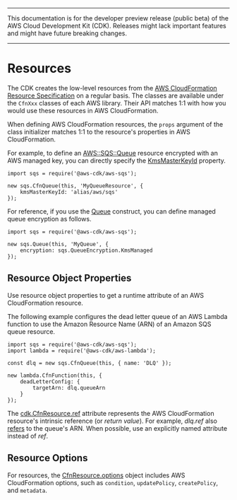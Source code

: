 --------

This documentation is for the developer preview release \(public beta\) of the AWS Cloud Development Kit \(CDK\)\. Releases might lack important features and might have future breaking changes\.

--------

# Resources<a name="resources"></a>

The CDK creates the low\-level resources from the [AWS CloudFormation Resource Specification](https://docs.aws.amazon.com/AWSCloudFormation/latest/UserGuide/cfn-resource-specification.html) on a regular basis\. The classes are available under the `CfnXxx` classes of each AWS library\. Their API matches 1:1 with how you would use these resources in AWS CloudFormation\.

When defining AWS CloudFormation resources, the `props` argument of the class initializer matches 1:1 to the resource's properties in AWS CloudFormation\.

For example, to define an [AWS::SQS::Queue](https://docs.aws.amazon.com/AWSCloudFormation/latest/UserGuide/aws-properties-sqs-queues.html) resource encrypted with an AWS managed key, you can directly specify the [KmsMasterKeyId](https://docs.aws.amazon.com/AWSCloudFormation/latest/UserGuide/aws-properties-sqs-queues.html#aws-sqs-queue-kmsmasterkeyid) property\.

```
import sqs = require('@aws-cdk/aws-sqs');
            
new sqs.CfnQueue(this, 'MyQueueResource', {
    kmsMasterKeyId: 'alias/aws/sqs'
});
```

For reference, if you use the [Queue]("https://docs.aws.amazon.com/cdk/api/latest/typescript/api/aws-sqs"/queue.html) construct, you can define managed queue encryption as follows\.

```
import sqs = require('@aws-cdk/aws-sqs');
            
new sqs.Queue(this, 'MyQueue', {
    encryption: sqs.QueueEncryption.KmsManaged
});
```

## Resource Object Properties<a name="resources_object"></a>

Use resource object properties to get a runtime attribute of an AWS CloudFormation resource\.

The following example configures the dead letter queue of an AWS Lambda function to use the Amazon Resource Name \(ARN\) of an Amazon SQS queue resource\.

```
import sqs = require('@aws-cdk/aws-sqs');
import lambda = require('@aws-cdk/aws-lambda');
      
const dlq = new sqs.CfnQueue(this, { name: 'DLQ' });
      
new lambda.CfnFunction(this, {
    deadLetterConfig: {
        targetArn: dlq.queueArn
    }
});
```

The [cdk\.CfnResource\.ref](https://docs.aws.amazon.com/cdk/api/latest/typescript/api/cdk.html#@aws-cdk/cdk.CfnResource.ref) attribute represents the AWS CloudFormation resource's intrinsic reference \(or *return value*\)\. For example, *dlq\.ref* also [refers](http://docs.aws.amazon.com/AWSCloudFormation/latest/UserGuide/aws-properties-sqs-queues.html#aws-properties-sqs-queues-ref) to the queue's ARN\. When possible, use an explicitly named attribute instead of *ref*\.

## Resource Options<a name="cloudformation_resource_options"></a>

For resources, the [CfnResource\.options](https://docs.aws.amazon.com/cdk/api/latest/typescript/api/cdk/cfnresource.html#cdk_CfnResource_options) object includes AWS CloudFormation options, such as `condition`, `updatePolicy`, `createPolicy`, and `metadata`\.
